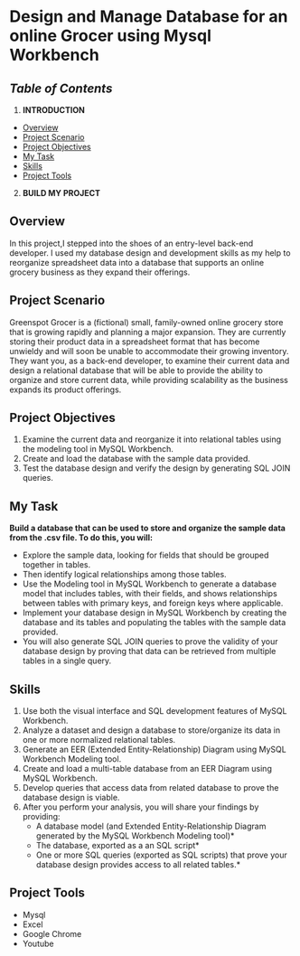# Design and Manage Database for an online Grocer using Mysql Workbench

  ## *Table of Contents*
 
 1. __INTRODUCTION__
   - [Overview](#overview)
   - [Project Scenario](#project-scenario)
   - [Project Objectives](#project-objectives)
   -  [My Task](#my-task)
   - [Skills](#skills)
  - [Project Tools](#project-tools)
 2. __BUILD MY PROJECT__
 

## Overview

In this project,I stepped into the shoes of an entry-level back-end developer. I used my database design and development skills as my help to reorganize spreadsheet data into a database that supports an online grocery business as they expand their offerings.


## Project Scenario

Greenspot Grocer is a (fictional) small, family-owned online grocery store that is growing rapidly and planning a major expansion. They are currently storing their product data in a spreadsheet format that has become unwieldy and will soon be unable to accommodate their growing inventory. 
They want you, as a back-end developer, to examine their current data and design a relational database that will be able to provide the ability to organize and store current data, while providing scalability as the business expands its product offerings. 

## Project Objectives

1. Examine the current data and reorganize it into relational tables using the modeling tool in MySQL Workbench.
2. Create and load the database with the sample data provided.
3. Test the database design and verify the design by generating SQL JOIN queries.
   
## My Task

__Build a database that can be used to store and organize the sample data from the .csv file. To do this, you will:__
- Explore the sample data, looking for fields that should be grouped together in tables.
- Then identify logical relationships among those tables.
- Use the Modeling tool in MySQL Workbench to generate a database model that includes tables, with their fields, and shows relationships between tables with primary keys, and foreign 
  keys where applicable.
- Implement your database design in MySQL Workbench by creating the database and its tables and populating the tables with the sample data provided.
- You will also generate SQL JOIN queries to prove the validity of your database design by proving that data can be retrieved from multiple tables in a single query.


## Skills

1. Use both the visual interface and SQL development features of MySQL Workbench.
2. Analyze a dataset and design a database to store/organize its data in one or more normalized relational tables.
3. Generate an EER (Extended Entity-Relationship) Diagram using MySQL Workbench Modeling tool.
4. Create and load a multi-table database from an EER Diagram using MySQL Workbench.
5. Develop queries that access data from related database to prove the database design is viable.
6. After you perform your analysis, you will share your findings by providing:
   - A database model (and Extended Entity-Relationship Diagram generated by the MySQL Workbench Modeling tool)*
   - The database, exported as a an SQL script*
   - One or more SQL queries (exported as SQL scripts) that prove your database design provides access to all related tables.*

## Project Tools
 - Mysql
 - Excel
 - Google Chrome
 - Youtube

